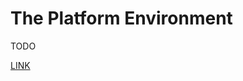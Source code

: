 # The Platform Environment

TODO

[LINK](https://docs.oracle.com/javase/tutorial/essential/environment/index.html)